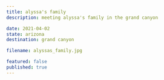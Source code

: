 ```yaml
---
title: alyssa's family
description: meeting alyssa's family in the grand canyon

date: 2021-04-02
state: arizona
destination: grand canyon

filename: alyssas_family.jpg

featured: false
published: true
---
```

